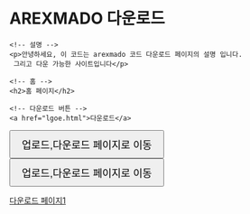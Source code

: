 <html lang="ko">
<head>
    <meta charset="UTF-8">
    <title>AREXMADO 다운로드</title>
</head>
<body>
    <!-- 제목 -->
    <h1>AREXMADO 다운로드</h1>

    <!-- 설명 -->
    <p>안녕하세요, 이 코드는 arexmado 코드 다운로드 페이지의 설명 입니다.
     그리고 다운 가능한 사이트입니다</p>

    <!-- 홈 -->
    <h2>홈 페이지</h2>

    <!-- 다운로드 버튼 -->
    <a href="lgoe.html">다운로드</a>

  <!-- 업,다운로드 페이지로 이동하는 링크 -->
  <a href="templates/indexs.html">
    <button style="font-size: 18px; padding: 10px 20px;">업로드,다운로드 페이지로 이동</button>
  </a>
</body>
</html>

  <!-- 업1,다운로드 페이지로 이동하는 링크 -->
  <a href="downloads_updated.html">
    <button style="font-size: 18px; padding: 10px 20px;">업로드,다운로드 페이지로 이동</button>
  </a>

  <a href="downloads_updated.html">다운로드 페이지1</a>
  

